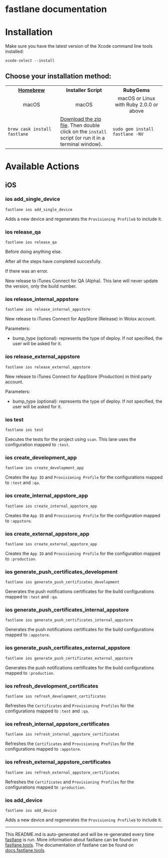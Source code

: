 fastlane documentation
================
# Installation

Make sure you have the latest version of the Xcode command line tools installed:

```
xcode-select --install
```

## Choose your installation method:

<table width="100%" >
<tr>
<th width="33%"><a href="http://brew.sh">Homebrew</a></th>
<th width="33%">Installer Script</th>
<th width="33%">RubyGems</th>
</tr>
<tr>
<td width="33%" align="center">macOS</td>
<td width="33%" align="center">macOS</td>
<td width="33%" align="center">macOS or Linux with Ruby 2.0.0 or above</td>
</tr>
<tr>
<td width="33%"><code>brew cask install fastlane</code></td>
<td width="33%"><a href="https://download.fastlane.tools">Download the zip file</a>. Then double click on the <code>install</code> script (or run it in a terminal window).</td>
<td width="33%"><code>sudo gem install fastlane -NV</code></td>
</tr>
</table>

# Available Actions
## iOS
### ios add_single_device
```
fastlane ios add_single_device
```
Adds a new device and regenerates the `Provisioning Profile`s to include it.
### ios release_qa
```
fastlane ios release_qa
```
Before doing anything else.

After all the steps have completed succesfully.

If there was an error.

New release to iTunes Connect for QA (Alpha). This lane will never update the version, only the build number.
### ios release_internal_appstore
```
fastlane ios release_internal_appstore
```
New release to iTunes Connect for AppStore (Release) in Wolox account.

Parameters:

- bump_type (optional): represents the type of deploy. If not specified, the user will be asked for it.
### ios release_external_appstore
```
fastlane ios release_external_appstore
```
New release to iTunes Connect for AppStore (Production) in third party account.

Parameters:

- bump_type (optional): represents the type of deploy. If not specified, the user will be asked for it.
### ios test
```
fastlane ios test
```
Executes the tests for the project using `scan`. This lane uses the configuration mapped to `:test`.
### ios create_development_app
```
fastlane ios create_development_app
```
Creates the `App ID` and `Provisioning Profile` for the configurations mapped to `:test` and `:qa`.
### ios create_internal_appstore_app
```
fastlane ios create_internal_appstore_app
```
Creates the `App ID` and `Provisioning Profile` for the configuration mapped to `:appstore`.
### ios create_external_appstore_app
```
fastlane ios create_external_appstore_app
```
Creates the `App ID` and `Provisioning Profile` for the configuration mapped to `:production`.
### ios generate_push_certificates_development
```
fastlane ios generate_push_certificates_development
```
Generates the push notifications certificates for the build configurations mapped to `:test` and `:qa`.
### ios generate_push_certificates_internal_appstore
```
fastlane ios generate_push_certificates_internal_appstore
```
Generates the push notifications certificates for the build configurations mapped to `:appstore`.
### ios generate_push_certificates_external_appstore
```
fastlane ios generate_push_certificates_external_appstore
```
Generates the push notifications certificates for the build configurations mapped to `:production`.
### ios refresh_development_certificates
```
fastlane ios refresh_development_certificates
```
Refreshes the `Certificates` and `Provisioning Profiles` for the configurations mapped to `:test` and `:qa`.
### ios refresh_internal_appstore_certificates
```
fastlane ios refresh_internal_appstore_certificates
```
Refreshes the `Certificates` and `Provisioning Profiles` for the configurations mapped to `:appstore`.
### ios refresh_external_appstore_certificates
```
fastlane ios refresh_external_appstore_certificates
```
Refreshes the `Certificates` and `Provisioning Profiles` for the configurations mapped to `:production`.
### ios add_device
```
fastlane ios add_device
```
Adds a new device and regenerates the `Provisioning Profile`s to include it.

----

This README.md is auto-generated and will be re-generated every time [fastlane](https://fastlane.tools) is run.
More information about fastlane can be found on [fastlane.tools](https://fastlane.tools).
The documentation of fastlane can be found on [docs.fastlane.tools](https://docs.fastlane.tools).
